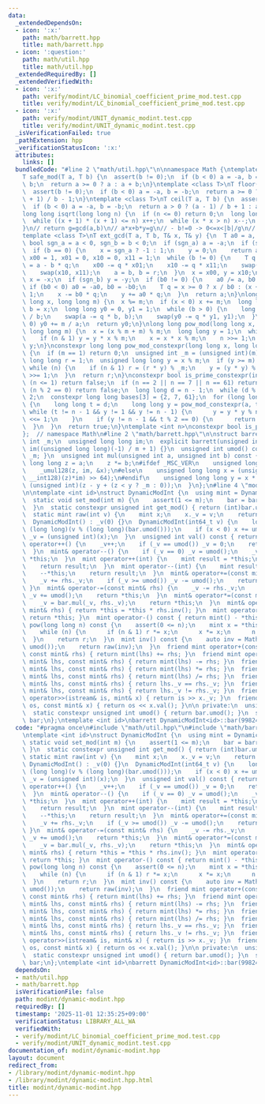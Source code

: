 ```yaml
---
data:
  _extendedDependsOn:
  - icon: ':x:'
    path: math/barrett.hpp
    title: math/barrett.hpp
  - icon: ':question:'
    path: math/util.hpp
    title: math/util.hpp
  _extendedRequiredBy: []
  _extendedVerifiedWith:
  - icon: ':x:'
    path: verify/modint/LC_binomial_coefficient_prime_mod.test.cpp
    title: verify/modint/LC_binomial_coefficient_prime_mod.test.cpp
  - icon: ':x:'
    path: verify/modint/UNIT_dynamic_modint.test.cpp
    title: verify/modint/UNIT_dynamic_modint.test.cpp
  _isVerificationFailed: true
  _pathExtension: hpp
  _verificationStatusIcon: ':x:'
  attributes:
    links: []
  bundledCode: "#line 2 \"math/util.hpp\"\n\nnamespace Math {\ntemplate <class T>\n\
    T safe_mod(T a, T b) {\n  assert(b != 0);\n  if (b < 0) a = -a, b = -b;\n  a %=\
    \ b;\n  return a >= 0 ? a : a + b;\n}\ntemplate <class T>\nT floor(T a, T b) {\n\
    \  assert(b != 0);\n  if (b < 0) a = -a, b = -b;\n  return a >= 0 ? a / b : (a\
    \ + 1) / b - 1;\n}\ntemplate <class T>\nT ceil(T a, T b) {\n  assert(b != 0);\n\
    \  if (b < 0) a = -a, b = -b;\n  return a > 0 ? (a - 1) / b + 1 : a / b;\n}\n\
    long long isqrt(long long n) {\n  if (n <= 0) return 0;\n  long long x = sqrt(n);\n\
    \  while ((x + 1) * (x + 1) <= n) x++;\n  while (x * x > n) x--;\n  return x;\n\
    }\n// return g=gcd(a,b)\n// a*x+b*y=g\n// - b!=0 -> 0<=x<|b|/g\n// - b=0  -> ax=g\n\
    template <class T>\nT ext_gcd(T a, T b, T& x, T& y) {\n  T a0 = a, b0 = b;\n \
    \ bool sgn_a = a < 0, sgn_b = b < 0;\n  if (sgn_a) a = -a;\n  if (sgn_b) b = -b;\n\
    \  if (b == 0) {\n    x = sgn_a ? -1 : 1;\n    y = 0;\n    return a;\n  }\n  T\
    \ x00 = 1, x01 = 0, x10 = 0, x11 = 1;\n  while (b != 0) {\n    T q = a / b, r\
    \ = a - b * q;\n    x00 -= q * x01;\n    x10 -= q * x11;\n    swap(x00, x01);\n\
    \    swap(x10, x11);\n    a = b, b = r;\n  }\n  x = x00, y = x10;\n  if (sgn_a)\
    \ x = -x;\n  if (sgn_b) y = -y;\n  if (b0 != 0) {\n    a0 /= a, b0 /= a;\n   \
    \ if (b0 < 0) a0 = -a0, b0 = -b0;\n    T q = x >= 0 ? x / b0 : (x + 1) / b0 -\
    \ 1;\n    x -= b0 * q;\n    y += a0 * q;\n  }\n  return a;\n}\nlong long inv_mod(long\
    \ long x, long long m) {\n  x %= m;\n  if (x < 0) x += m;\n  long long a = m,\
    \ b = x;\n  long long y0 = 0, y1 = 1;\n  while (b > 0) {\n    long long q = a\
    \ / b;\n    swap(a -= q * b, b);\n    swap(y0 -= q * y1, y1);\n  }\n  if (y0 <\
    \ 0) y0 += m / a;\n  return y0;\n}\nlong long pow_mod(long long x, long long n,\
    \ long long m) {\n  x = (x % m + m) % m;\n  long long y = 1;\n  while (n) {\n\
    \    if (n & 1) y = y * x % m;\n    x = x * x % m;\n    n >>= 1;\n  }\n  return\
    \ y;\n}\nconstexpr long long pow_mod_constexpr(long long x, long long n, int m)\
    \ {\n  if (m == 1) return 0;\n  unsigned int _m = (unsigned int)(m);\n  unsigned\
    \ long long r = 1;\n  unsigned long long y = x % m;\n  if (y >= m) y += m;\n \
    \ while (n) {\n    if (n & 1) r = (r * y) % _m;\n    y = (y * y) % _m;\n    n\
    \ >>= 1;\n  }\n  return r;\n}\nconstexpr bool is_prime_constexpr(int n) {\n  if\
    \ (n <= 1) return false;\n  if (n == 2 || n == 7 || n == 61) return true;\n  if\
    \ (n % 2 == 0) return false;\n  long long d = n - 1;\n  while (d % 2 == 0) d /=\
    \ 2;\n  constexpr long long bases[3] = {2, 7, 61};\n  for (long long a : bases)\
    \ {\n    long long t = d;\n    long long y = pow_mod_constexpr(a, t, n);\n   \
    \ while (t != n - 1 && y != 1 && y != n - 1) {\n      y = y * y % n;\n      t\
    \ <<= 1;\n    }\n    if (y != n - 1 && t % 2 == 0) {\n      return false;\n  \
    \  }\n  }\n  return true;\n}\ntemplate <int n>\nconstexpr bool is_prime = is_prime_constexpr(n);\n\
    };  // namespace Math\n#line 2 \"math/barrett.hpp\"\n\nstruct barrett {\n  unsigned\
    \ int _m;\n  unsigned long long im;\n  explicit barrett(unsigned int m) : _m(m),\
    \ im((unsigned long long)(-1) / m + 1) {}\n  unsigned int umod() const { return\
    \ _m; }\n  unsigned int mul(unsigned int a, unsigned int b) const {\n    unsigned\
    \ long long z = a;\n    z *= b;\n#ifdef _MSC_VER\n    unsigned long long x;\n\
    \    _umul128(z, im, &x);\n#else\n    unsigned long long x = (unsigned long long)(((unsigned\
    \ __int128)(z)*im) >> 64);\n#endif\n    unsigned long long y = x * _m;\n    return\
    \ (unsigned int)(z - y + (z < y ? _m : 0));\n  }\n};\n#line 4 \"modint/dynamic-modint.hpp\"\
    \n\ntemplate <int id>\nstruct DynamicModInt {\n  using mint = DynamicModInt;\n\
    \  static void set_mod(int m) {\n    assert(1 <= m);\n    bar = barrett(m);\n\
    \  }\n  static constexpr unsigned int get_mod() { return (int)bar.umod(); }\n\
    \  static mint raw(int v) {\n    mint x;\n    x._v = v;\n    return x;\n  }\n\
    \  DynamicModInt() : _v(0) {}\n  DynamicModInt(int64_t v) {\n    long long x =\
    \ (long long)(v % (long long)(bar.umod()));\n    if (x < 0) x += umod();\n   \
    \ _v = (unsigned int)(x);\n  }\n  unsigned int val() const { return _v; }\n  mint&\
    \ operator++() {\n    _v++;\n    if (_v == umod()) _v = 0;\n    return *this;\n\
    \  }\n  mint& operator--() {\n    if (_v == 0) _v = umod();\n    _v--;\n    return\
    \ *this;\n  }\n  mint operator++(int) {\n    mint result = *this;\n    ++*this;\n\
    \    return result;\n  }\n  mint operator--(int) {\n    mint result = *this;\n\
    \    --*this;\n    return result;\n  }\n  mint& operator+=(const mint& rhs) {\n\
    \    _v += rhs._v;\n    if (_v >= umod()) _v -= umod();\n    return *this;\n \
    \ }\n  mint& operator-=(const mint& rhs) {\n    _v -= rhs._v;\n    if (_v >= umod())\
    \ _v += umod();\n    return *this;\n  }\n  mint& operator*=(const mint& rhs) {\n\
    \    _v = bar.mul(_v, rhs._v);\n    return *this;\n  }\n  mint& operator/=(const\
    \ mint& rhs) { return *this = *this * rhs.inv(); }\n  mint operator+() const {\
    \ return *this; }\n  mint operator-() const { return mint() - *this; }\n  mint\
    \ pow(long long n) const {\n    assert(0 <= n);\n    mint x = *this, r = 1;\n\
    \    while (n) {\n      if (n & 1) r *= x;\n      x *= x;\n      n >>= 1;\n  \
    \  }\n    return r;\n  }\n  mint inv() const {\n    auto inv = Math::inv_mod(_v,\
    \ umod());\n    return raw(inv);\n  }\n  friend mint operator+(const mint& lhs,\
    \ const mint& rhs) { return mint(lhs) += rhs; }\n  friend mint operator-(const\
    \ mint& lhs, const mint& rhs) { return mint(lhs) -= rhs; }\n  friend mint operator*(const\
    \ mint& lhs, const mint& rhs) { return mint(lhs) *= rhs; }\n  friend mint operator/(const\
    \ mint& lhs, const mint& rhs) { return mint(lhs) /= rhs; }\n  friend bool operator==(const\
    \ mint& lhs, const mint& rhs) { return lhs._v == rhs._v; }\n  friend bool operator!=(const\
    \ mint& lhs, const mint& rhs) { return lhs._v != rhs._v; }\n  friend istream&\
    \ operator>>(istream& is, mint& x) { return is >> x._v; }\n  friend ostream& operator<<(ostream&\
    \ os, const mint& x) { return os << x.val(); }\n\n private:\n  unsigned int _v;\n\
    \  static constexpr unsigned int umod() { return bar.umod(); }\n  static barrett\
    \ bar;\n};\ntemplate <int id>\nbarrett DynamicModInt<id>::bar(998244353);\n"
  code: "#pragma once\n#include \"math/util.hpp\"\n#include \"math/barrett.hpp\"\n\
    \ntemplate <int id>\nstruct DynamicModInt {\n  using mint = DynamicModInt;\n \
    \ static void set_mod(int m) {\n    assert(1 <= m);\n    bar = barrett(m);\n \
    \ }\n  static constexpr unsigned int get_mod() { return (int)bar.umod(); }\n \
    \ static mint raw(int v) {\n    mint x;\n    x._v = v;\n    return x;\n  }\n \
    \ DynamicModInt() : _v(0) {}\n  DynamicModInt(int64_t v) {\n    long long x =\
    \ (long long)(v % (long long)(bar.umod()));\n    if (x < 0) x += umod();\n   \
    \ _v = (unsigned int)(x);\n  }\n  unsigned int val() const { return _v; }\n  mint&\
    \ operator++() {\n    _v++;\n    if (_v == umod()) _v = 0;\n    return *this;\n\
    \  }\n  mint& operator--() {\n    if (_v == 0) _v = umod();\n    _v--;\n    return\
    \ *this;\n  }\n  mint operator++(int) {\n    mint result = *this;\n    ++*this;\n\
    \    return result;\n  }\n  mint operator--(int) {\n    mint result = *this;\n\
    \    --*this;\n    return result;\n  }\n  mint& operator+=(const mint& rhs) {\n\
    \    _v += rhs._v;\n    if (_v >= umod()) _v -= umod();\n    return *this;\n \
    \ }\n  mint& operator-=(const mint& rhs) {\n    _v -= rhs._v;\n    if (_v >= umod())\
    \ _v += umod();\n    return *this;\n  }\n  mint& operator*=(const mint& rhs) {\n\
    \    _v = bar.mul(_v, rhs._v);\n    return *this;\n  }\n  mint& operator/=(const\
    \ mint& rhs) { return *this = *this * rhs.inv(); }\n  mint operator+() const {\
    \ return *this; }\n  mint operator-() const { return mint() - *this; }\n  mint\
    \ pow(long long n) const {\n    assert(0 <= n);\n    mint x = *this, r = 1;\n\
    \    while (n) {\n      if (n & 1) r *= x;\n      x *= x;\n      n >>= 1;\n  \
    \  }\n    return r;\n  }\n  mint inv() const {\n    auto inv = Math::inv_mod(_v,\
    \ umod());\n    return raw(inv);\n  }\n  friend mint operator+(const mint& lhs,\
    \ const mint& rhs) { return mint(lhs) += rhs; }\n  friend mint operator-(const\
    \ mint& lhs, const mint& rhs) { return mint(lhs) -= rhs; }\n  friend mint operator*(const\
    \ mint& lhs, const mint& rhs) { return mint(lhs) *= rhs; }\n  friend mint operator/(const\
    \ mint& lhs, const mint& rhs) { return mint(lhs) /= rhs; }\n  friend bool operator==(const\
    \ mint& lhs, const mint& rhs) { return lhs._v == rhs._v; }\n  friend bool operator!=(const\
    \ mint& lhs, const mint& rhs) { return lhs._v != rhs._v; }\n  friend istream&\
    \ operator>>(istream& is, mint& x) { return is >> x._v; }\n  friend ostream& operator<<(ostream&\
    \ os, const mint& x) { return os << x.val(); }\n\n private:\n  unsigned int _v;\n\
    \  static constexpr unsigned int umod() { return bar.umod(); }\n  static barrett\
    \ bar;\n};\ntemplate <int id>\nbarrett DynamicModInt<id>::bar(998244353);"
  dependsOn:
  - math/util.hpp
  - math/barrett.hpp
  isVerificationFile: false
  path: modint/dynamic-modint.hpp
  requiredBy: []
  timestamp: '2025-11-01 12:35:25+09:00'
  verificationStatus: LIBRARY_ALL_WA
  verifiedWith:
  - verify/modint/LC_binomial_coefficient_prime_mod.test.cpp
  - verify/modint/UNIT_dynamic_modint.test.cpp
documentation_of: modint/dynamic-modint.hpp
layout: document
redirect_from:
- /library/modint/dynamic-modint.hpp
- /library/modint/dynamic-modint.hpp.html
title: modint/dynamic-modint.hpp
---
```


